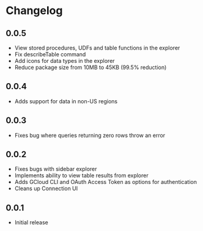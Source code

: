 # Changelog

## 0.0.5
- View stored procedures, UDFs and table functions in the explorer
- Fix describeTable command
- Add icons for data types in the explorer
- Reduce package size from 10MB to 45KB (99.5% reduction)

## 0.0.4
- Adds support for data in non-US regions

## 0.0.3
- Fixes bug where queries returning zero rows throw an error

## 0.0.2
- Fixes bugs with sidebar explorer
- Implements ability to view table results from explorer
- Adds GCloud CLI and OAuth Access Token as options for authentication
- Cleans up Connection UI


## 0.0.1
- Initial release